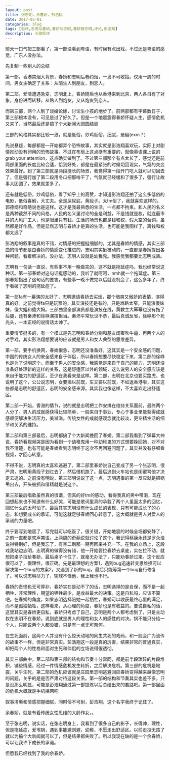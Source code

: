 ```yaml
---
layout: post
title: 张志明，余春娇，彭浩翔
date: 2017-05-01
categories: blog
tags: [影评,志明与春娇,春娇与志明,春娇救志明,评论,彭浩翔]
description: 三部影评
---
```


前天一口气把三部看了，第一部没看到粤语，有时候有点出戏，不过还是粤语的感觉，广东人没办法。

先复制一些别人的总结

第一部，香港禁烟大背景，春娇和志明后巷约烟，一发不可收拾。仅用一周的时间，男女主确定了关系：从陌生人到朋友，到恋人。

第二部，爱情遭遇急变，志明北上，春娇随后也从香港来到北京，两人各自有了对象，身份进而转移，从熟人到炮友，又从炮友到恋人。

而第三部，两个人到了谈婚论嫁，讨论生小孩的地步了。前两部都有字幕数日子，第三部根本没有，可见是过了好久了。但是一个地震震得春娇怀疑人生，感情危机又来了，当然最后还是搞了个大新闻大团圆结局

三部的风格其实都比较一致，就是低俗，炒鸡低俗，细腻，悬疑(exm？)

先说悬疑，每部都是一开始都弄个恐怖故事，其实就是彭浩翔喜欢玩，实际上对剧情推动没有卵用的恐怖故事。不过在布局上这点挺有重要的，就像英语课上说的grab your attention，这点确实做到了。不过第三部那个有点太长了，感觉还是前两部里面的长度比较合适，恰到好处，都是在最紧张的时候切回现实，气氛的突变效果最好。到了第三部就是两段挺长的场景，我觉得第一段开门吃人就可以切回去了，但是强行加了第二段用冬瓜把那啥干了，气氛就已经缓和了很多了，强行让故事大团圆了，效果就差多了。

还有就是低俗，炒鸡低俗，看了知乎上的高赞，才知道彭浩翔还拍了这么多低俗的电影，低俗喜剧，大丈夫。全是屎尿屁，黄段子。太tm俗了，我就喜欢这样的。郭德纲和奇葩说也是这样。这才是我最熟悉的生活，一点都不拘束。和人民的名义是两种截然不同的风格，人民的名义里讨论的全是利益，不是钱就是权，就连最市井的大风厂工人，也是眼里只有钱，生活的场景也都是钱和权，假大空的台词。虽然都是好作品，但是显然志明与春娇才是真的生活。也可能是我图样了，离钱和权都太远了

彭浩翔的叙事是真的不错，对情感的把握挺细腻的，尤其是春娇的情感，其实三部曲的情节都是由春娇的情感变化推进的，志明其实挺被动的，一直都是春娇提出各种问题，看着解决的。没办法，志明人设就是幼稚鬼。我感觉我都要比志明成熟。

志明有一句话一直说，有些事不用一晚做完的，这不就是拖延症吗，我也经常说这种话。第一部春娇对这句话挺感动的，我听了就呵呵，nmh就一个拖延症。第三部春娇指出了这句话的要害，有些事一晚不做完以后就没机会了，这么多年了，终于看破了志明的拖延症了。

第一部fa有一幕演的太好了，志明邀请春娇去买烟，那个暗爽又傲娇的表情，演得真的好。之前觉得fa只是玩票的，其实演技还是有的，只是戏路太窄，只能演傻妹妹，傻大姐和傻大妈。三部曲里全部演员都是演技在线，黄教主大幂幂也没有拖了后腿，还有秦沛和徐峥演技担当。秦沛平常玩世不恭，最后真诚反省，徐峥那个死光头，一本正经的说情话太帅了。

重要情节挺多的，有一个模式是先志明和春娇分别和基友闺蜜吹牛逼，再两个人的对手戏，其实彭浩翔想要说的应该就是男人和女人典型的思维差异。

第一部，要手机换网，春娇很急，志明还没准备好，这其实是一个安全感的问题，中国的传统女人的安全感来自于伴侣，所以春娇想要尽快稳定下来，第二部的徐峥也是为了说明这个。而至于男人的安全感，我感觉是来自于自己的能力，志明还没准备好处理新的这样的关系，这是舒适区以外的领域，这么说男人的安全感应该是来自于能力的舒适区，至少在我看来是这样。第二部，志明在北京也要买路虎，也说明了这个，公公说志明，女要搵以前既，车又要以前既，不如返香港啦，其实这些都是志明的舒适区，志明的安全感来源。其实我也像这样，不太喜欢走出舒适区。

第二部一开始，香港的情节，说的就是志明把工作安排在维持关系面前，最终两个人分了。男人的成就感获得比较简单，一般来自于事业，专心于事业里能获得成就感顺便解决生活压力，美滋滋。传统女性的成就感观念就比较淡，更专精生活的细节和关系的维持。

第二部和第三部最后，志明都搞了个大新闻挽回了春娇。第二部我看到了弹幕大神说，春娇看视频哭是因为看到一个幼稚鬼用一种幼稚鬼的方式想要挽回她，对不对我不清楚，也有可能是春娇看到志明终于这次不再回避问题了，其实并没有仔细看视频，才回心转意。

不得不说，志明真的太喜欢逃避了，第二部里春娇说自己变成了另一个张志明，很严肃，志明用黄段子划过去了，然后借机跑了。最后追到火车站也是闺蜜骂他才决定去追的。之前没有明说，第三部明说说了这一点，志明遇事的第一反应就是把锅甩出去，开头被抓和借精就是说这个。

第三部最后唱歌虽然真的很谐，但真的好tm的感动，看得我真的笑中带泪，现在回想起来也不知道有什么好哭，可能是歌词里真的承载了两个人里面太多的回忆，回忆什么的太可怕了。最后其实志明没有什么成长的表现，只有可能成长了的心态，和想要成长的承诺，可能这就足够春娇回心转意了，这大概就是男人对爱人的承诺的力量吧。

终于要写到地震了，写完就可以吃饭了，很关键，开始地震的时候全场都安静了，之前一直都是欢声笑语。上两周的奇葩说就讨论了这个，我记得蔡康永还是罗永浩说得特别好，但是我忘了，有空二刷那一期再回来补充一下。在我的立场上，这段戏我站边志明，志明真的做得没有错，他一开始要拉春娇去桌底，实在拉不动，就想把桌子拉给春娇，最后桌子卡住了，就毫无办法了，只能劝春娇过来。这个反应很可以了，很理性，很正确。先是最理想的方案1，遇到bug迅速转变思维换可以解决第一个bug的方案2，又遇到了新的bug，最后只能等第一个bug自行修复了。可以说志明尽力了，输球不怪他，我上我也不行。

春娇的责怪也无可厚非，春娇实在是动不了的话，志明选择的是自保，而不是一起牺牲，非常理性，期望的牺牲最少，是收益最大的决策。这是自私吗，应该不算吧。在春娇的角度，如果志明选择陪她一起牺牲，春娇可以收获最终心里的满足，而不是孤独牺牲，这样看来，从心理的角度，春娇也是有收益的。要说自私的话，这里其实是春娇更自私，春娇只考虑了自己，志明是两个人都考虑到了，只是主动权在志明不在春娇。说到底就是男人的理性和女人的感性的对决。锅不能只分给一个人，只能说两个人都没错，只是有一点无可奈何。

在生死面前，这两个人并没有什么惊天动地的同生共死的戏码，和一般会广为流传的故事不一样，但是非常真实。彭浩翔这一段是真的厉害，结果非常的普通真实，却把两个人的性格和面对生死和伴侣的立场说得很透彻。

其实三部曲中，第二部和第三部的结构和节奏十分雷同，都是前半段琐碎的片段堆积，铺垫情感，经过一件情感危机发生转折，之后解决危机。第三部的危机是地震，关乎生死，第二部的危机应该就是庄园里志明逃避回应春娇变得越来越像志明的问题，关乎的是是否严肃对待这段关系。第一部的结构和节奏其实也差不多，只是没那么明显，可能是彭浩翔通过第一部提炼以后总结出来的套路吧。第一部里面的危机大概就是手机换网吧

叙事清晰和情感把握细腻，同时俗不可耐，彭浩翔，这个名字我终于记住了。

余春娇，就是有着传统女性思维的大龄作女，。

至于张志明，说实话，在张志明身上，我看到了很多自己的影子，长得帅，理性，但是拖延症，爱甩锅，遇到事能避则避，幼稚，不愿走出舒适区。以前走投无路了就以为搞个大新闻就可以了，但是结果都失败了。所以我现在缺的是一个余春娇，可以让我许下成长的承诺。

但愿我已经找到了我的余春娇。

